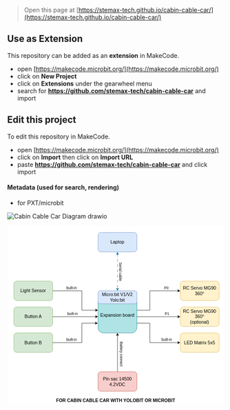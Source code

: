 
> Open this page at [https://stemax-tech.github.io/cabin-cable-car/](https://stemax-tech.github.io/cabin-cable-car/)

## Use as Extension

This repository can be added as an **extension** in MakeCode.

* open [https://makecode.microbit.org/](https://makecode.microbit.org/)
* click on **New Project**
* click on **Extensions** under the gearwheel menu
* search for **https://github.com/stemax-tech/cabin-cable-car** and import

## Edit this project

To edit this repository in MakeCode.

* open [https://makecode.microbit.org/](https://makecode.microbit.org/)
* click on **Import** then click on **Import URL**
* paste **https://github.com/stemax-tech/cabin-cable-car** and click import

#### Metadata (used for search, rendering)

* for PXT/microbit
<script src="https://makecode.com/gh-pages-embed.js"></script><script>makeCodeRender("{{ site.makecode.home_url }}", "{{ site.github.owner_name }}/{{ site.github.repository_name }}");</script>

![Cabin Cable Car Diagram drawio](https://github.com/user-attachments/assets/50e15b56-de27-429f-86a8-4f86546c9279)
<?xml version="1.0" encoding="UTF-8"?>
<!-- Do not edit this file with editors other than draw.io -->
<!DOCTYPE svg PUBLIC "-//W3C//DTD SVG 1.1//EN" "http://www.w3.org/Graphics/SVG/1.1/DTD/svg11.dtd">
<svg xmlns="http://www.w3.org/2000/svg" style="background: #ffffff; background-color: light-dark(#ffffff, var(--ge-dark-color, #121212)); color-scheme: light dark;" xmlns:xlink="http://www.w3.org/1999/xlink" version="1.1" width="670px" height="550px" viewBox="-0.5 -0.5 670 550" content="&lt;mxfile host=&quot;app.diagrams.net&quot; agent=&quot;Mozilla/5.0 (Windows NT 10.0; Win64; x64) AppleWebKit/537.36 (KHTML, like Gecko) Chrome/133.0.0.0 Safari/537.36&quot; version=&quot;26.0.16&quot; scale=&quot;1&quot; border=&quot;0&quot;&gt;&#10;  &lt;diagram name=&quot;Page-1&quot; id=&quot;XOx3oypZdJiBA7QjGs4W&quot;&gt;&#10;    &lt;mxGraphModel dx=&quot;312&quot; dy=&quot;636&quot; grid=&quot;1&quot; gridSize=&quot;10&quot; guides=&quot;1&quot; tooltips=&quot;1&quot; connect=&quot;1&quot; arrows=&quot;1&quot; fold=&quot;1&quot; page=&quot;1&quot; pageScale=&quot;1&quot; pageWidth=&quot;827&quot; pageHeight=&quot;583&quot; math=&quot;0&quot; shadow=&quot;0&quot;&gt;&#10;      &lt;root&gt;&#10;        &lt;mxCell id=&quot;0&quot; /&gt;&#10;        &lt;mxCell id=&quot;1&quot; parent=&quot;0&quot; /&gt;&#10;        &lt;mxCell id=&quot;3b5_JxG8rnpCWeI02kzD-32&quot; style=&quot;edgeStyle=orthogonalEdgeStyle;rounded=0;orthogonalLoop=1;jettySize=auto;html=1;exitX=1;exitY=0.5;exitDx=0;exitDy=0;&quot; parent=&quot;1&quot; source=&quot;3b5_JxG8rnpCWeI02kzD-34&quot; target=&quot;3b5_JxG8rnpCWeI02kzD-39&quot; edge=&quot;1&quot;&gt;&#10;          &lt;mxGeometry relative=&quot;1&quot; as=&quot;geometry&quot;&gt;&#10;            &lt;Array as=&quot;points&quot;&gt;&#10;              &lt;mxPoint x=&quot;1120&quot; y=&quot;210&quot; /&gt;&#10;              &lt;mxPoint x=&quot;1120&quot; y=&quot;270&quot; /&gt;&#10;            &lt;/Array&gt;&#10;          &lt;/mxGeometry&gt;&#10;        &lt;/mxCell&gt;&#10;        &lt;mxCell id=&quot;3b5_JxG8rnpCWeI02kzD-33&quot; value=&quot;built-in&quot; style=&quot;edgeLabel;html=1;align=center;verticalAlign=middle;resizable=0;points=[];&quot; parent=&quot;3b5_JxG8rnpCWeI02kzD-32&quot; connectable=&quot;0&quot; vertex=&quot;1&quot;&gt;&#10;          &lt;mxGeometry x=&quot;-0.555&quot; y=&quot;1&quot; relative=&quot;1&quot; as=&quot;geometry&quot;&gt;&#10;            &lt;mxPoint x=&quot;12&quot; y=&quot;-9&quot; as=&quot;offset&quot; /&gt;&#10;          &lt;/mxGeometry&gt;&#10;        &lt;/mxCell&gt;&#10;        &lt;mxCell id=&quot;3b5_JxG8rnpCWeI02kzD-34&quot; value=&quot;Light Sensor&quot; style=&quot;rounded=1;whiteSpace=wrap;html=1;fillColor=#d5e8d4;strokeColor=#82b366;fontSize=14;&quot; parent=&quot;1&quot; vertex=&quot;1&quot;&gt;&#10;          &lt;mxGeometry x=&quot;910&quot; y=&quot;180&quot; width=&quot;120&quot; height=&quot;60&quot; as=&quot;geometry&quot; /&gt;&#10;        &lt;/mxCell&gt;&#10;        &lt;mxCell id=&quot;3b5_JxG8rnpCWeI02kzD-36&quot; value=&quot;RC Servo MG90 360°&quot; style=&quot;rounded=1;whiteSpace=wrap;html=1;fillColor=#fff2cc;strokeColor=#d6b656;fontSize=14;&quot; parent=&quot;1&quot; vertex=&quot;1&quot;&gt;&#10;          &lt;mxGeometry x=&quot;1424&quot; y=&quot;180&quot; width=&quot;120&quot; height=&quot;60&quot; as=&quot;geometry&quot; /&gt;&#10;        &lt;/mxCell&gt;&#10;        &lt;mxCell id=&quot;3b5_JxG8rnpCWeI02kzD-37&quot; value=&quot;LED Matrix 5x5&quot; style=&quot;rounded=1;whiteSpace=wrap;html=1;fillColor=#fff2cc;strokeColor=#d6b656;fontSize=14;&quot; parent=&quot;1&quot; vertex=&quot;1&quot;&gt;&#10;          &lt;mxGeometry x=&quot;1424&quot; y=&quot;340&quot; width=&quot;120&quot; height=&quot;60&quot; as=&quot;geometry&quot; /&gt;&#10;        &lt;/mxCell&gt;&#10;        &lt;mxCell id=&quot;3b5_JxG8rnpCWeI02kzD-38&quot; value=&quot;&quot; style=&quot;group&quot; parent=&quot;1&quot; connectable=&quot;0&quot; vertex=&quot;1&quot;&gt;&#10;          &lt;mxGeometry x=&quot;1170&quot; y=&quot;240&quot; width=&quot;120&quot; height=&quot;100&quot; as=&quot;geometry&quot; /&gt;&#10;        &lt;/mxCell&gt;&#10;        &lt;mxCell id=&quot;3b5_JxG8rnpCWeI02kzD-39&quot; value=&quot;Expansion board&quot; style=&quot;rounded=1;whiteSpace=wrap;html=1;fillColor=#b0e3e6;strokeColor=#0e8088;fontSize=14;&quot; parent=&quot;3b5_JxG8rnpCWeI02kzD-38&quot; vertex=&quot;1&quot;&gt;&#10;          &lt;mxGeometry y=&quot;-10&quot; width=&quot;120&quot; height=&quot;110&quot; as=&quot;geometry&quot; /&gt;&#10;        &lt;/mxCell&gt;&#10;        &lt;mxCell id=&quot;3b5_JxG8rnpCWeI02kzD-40&quot; style=&quot;edgeStyle=orthogonalEdgeStyle;rounded=0;orthogonalLoop=1;jettySize=auto;html=1;entryX=0.5;entryY=1;entryDx=0;entryDy=0;&quot; parent=&quot;1&quot; source=&quot;3b5_JxG8rnpCWeI02kzD-42&quot; target=&quot;3b5_JxG8rnpCWeI02kzD-39&quot; edge=&quot;1&quot;&gt;&#10;          &lt;mxGeometry relative=&quot;1&quot; as=&quot;geometry&quot; /&gt;&#10;        &lt;/mxCell&gt;&#10;        &lt;mxCell id=&quot;3b5_JxG8rnpCWeI02kzD-41&quot; value=&quot;Battery connect&quot; style=&quot;edgeLabel;html=1;align=center;verticalAlign=middle;resizable=0;points=[];rotation=90;&quot; parent=&quot;3b5_JxG8rnpCWeI02kzD-40&quot; connectable=&quot;0&quot; vertex=&quot;1&quot;&gt;&#10;          &lt;mxGeometry x=&quot;0.095&quot; y=&quot;-1&quot; relative=&quot;1&quot; as=&quot;geometry&quot;&gt;&#10;            &lt;mxPoint x=&quot;12&quot; y=&quot;11&quot; as=&quot;offset&quot; /&gt;&#10;          &lt;/mxGeometry&gt;&#10;        &lt;/mxCell&gt;&#10;        &lt;mxCell id=&quot;3b5_JxG8rnpCWeI02kzD-42&quot; value=&quot;Pin sạc 14500 4.2VDC&quot; style=&quot;rounded=1;whiteSpace=wrap;html=1;fillColor=#f8cecc;strokeColor=#b85450;fontSize=14;&quot; parent=&quot;1&quot; vertex=&quot;1&quot;&gt;&#10;          &lt;mxGeometry x=&quot;1170&quot; y=&quot;460&quot; width=&quot;120&quot; height=&quot;60&quot; as=&quot;geometry&quot; /&gt;&#10;        &lt;/mxCell&gt;&#10;        &lt;mxCell id=&quot;3b5_JxG8rnpCWeI02kzD-43&quot; style=&quot;edgeStyle=orthogonalEdgeStyle;rounded=0;orthogonalLoop=1;jettySize=auto;html=1;entryX=0.5;entryY=0;entryDx=0;entryDy=0;startArrow=classic;startFill=1;dashed=1;dashPattern=8 8;fillColor=#1ba1e2;strokeColor=#006EAF;&quot; parent=&quot;1&quot; source=&quot;3b5_JxG8rnpCWeI02kzD-45&quot; target=&quot;3b5_JxG8rnpCWeI02kzD-58&quot; edge=&quot;1&quot;&gt;&#10;          &lt;mxGeometry relative=&quot;1&quot; as=&quot;geometry&quot; /&gt;&#10;        &lt;/mxCell&gt;&#10;        &lt;mxCell id=&quot;3b5_JxG8rnpCWeI02kzD-44&quot; value=&quot;Serial cable&quot; style=&quot;edgeLabel;html=1;align=center;verticalAlign=middle;resizable=0;points=[];rotation=90;&quot; parent=&quot;3b5_JxG8rnpCWeI02kzD-43&quot; connectable=&quot;0&quot; vertex=&quot;1&quot;&gt;&#10;          &lt;mxGeometry x=&quot;-0.1845&quot; y=&quot;1&quot; relative=&quot;1&quot; as=&quot;geometry&quot;&gt;&#10;            &lt;mxPoint x=&quot;9&quot; y=&quot;12&quot; as=&quot;offset&quot; /&gt;&#10;          &lt;/mxGeometry&gt;&#10;        &lt;/mxCell&gt;&#10;        &lt;mxCell id=&quot;3b5_JxG8rnpCWeI02kzD-45&quot; value=&quot;Laptop&quot; style=&quot;rounded=1;whiteSpace=wrap;html=1;fillColor=#dae8fc;strokeColor=#6c8ebf;fontSize=14;&quot; parent=&quot;1&quot; vertex=&quot;1&quot;&gt;&#10;          &lt;mxGeometry x=&quot;1170&quot; y=&quot;30&quot; width=&quot;120&quot; height=&quot;60&quot; as=&quot;geometry&quot; /&gt;&#10;        &lt;/mxCell&gt;&#10;        &lt;mxCell id=&quot;3b5_JxG8rnpCWeI02kzD-46&quot; style=&quot;edgeStyle=orthogonalEdgeStyle;rounded=0;orthogonalLoop=1;jettySize=auto;html=1;&quot; parent=&quot;1&quot; source=&quot;3b5_JxG8rnpCWeI02kzD-39&quot; target=&quot;3b5_JxG8rnpCWeI02kzD-36&quot; edge=&quot;1&quot;&gt;&#10;          &lt;mxGeometry relative=&quot;1&quot; as=&quot;geometry&quot;&gt;&#10;            &lt;Array as=&quot;points&quot;&gt;&#10;              &lt;mxPoint x=&quot;1330&quot; y=&quot;270&quot; /&gt;&#10;              &lt;mxPoint x=&quot;1330&quot; y=&quot;210&quot; /&gt;&#10;            &lt;/Array&gt;&#10;          &lt;/mxGeometry&gt;&#10;        &lt;/mxCell&gt;&#10;        &lt;mxCell id=&quot;3b5_JxG8rnpCWeI02kzD-47&quot; value=&quot;P0&quot; style=&quot;edgeLabel;html=1;align=center;verticalAlign=middle;resizable=0;points=[];&quot; parent=&quot;3b5_JxG8rnpCWeI02kzD-46&quot; connectable=&quot;0&quot; vertex=&quot;1&quot;&gt;&#10;          &lt;mxGeometry x=&quot;0.3359&quot; relative=&quot;1&quot; as=&quot;geometry&quot;&gt;&#10;            &lt;mxPoint x=&quot;20&quot; y=&quot;-10&quot; as=&quot;offset&quot; /&gt;&#10;          &lt;/mxGeometry&gt;&#10;        &lt;/mxCell&gt;&#10;        &lt;mxCell id=&quot;3b5_JxG8rnpCWeI02kzD-48&quot; style=&quot;edgeStyle=orthogonalEdgeStyle;rounded=0;orthogonalLoop=1;jettySize=auto;html=1;&quot; parent=&quot;1&quot; source=&quot;3b5_JxG8rnpCWeI02kzD-39&quot; target=&quot;3b5_JxG8rnpCWeI02kzD-37&quot; edge=&quot;1&quot;&gt;&#10;          &lt;mxGeometry relative=&quot;1&quot; as=&quot;geometry&quot;&gt;&#10;            &lt;Array as=&quot;points&quot;&gt;&#10;              &lt;mxPoint x=&quot;1330&quot; y=&quot;310&quot; /&gt;&#10;              &lt;mxPoint x=&quot;1330&quot; y=&quot;370&quot; /&gt;&#10;            &lt;/Array&gt;&#10;          &lt;/mxGeometry&gt;&#10;        &lt;/mxCell&gt;&#10;        &lt;mxCell id=&quot;3b5_JxG8rnpCWeI02kzD-49&quot; value=&quot;built-in&quot; style=&quot;edgeLabel;html=1;align=center;verticalAlign=middle;resizable=0;points=[];&quot; parent=&quot;3b5_JxG8rnpCWeI02kzD-48&quot; connectable=&quot;0&quot; vertex=&quot;1&quot;&gt;&#10;          &lt;mxGeometry x=&quot;0.3856&quot; y=&quot;1&quot; relative=&quot;1&quot; as=&quot;geometry&quot;&gt;&#10;            &lt;mxPoint x=&quot;16&quot; y=&quot;-9&quot; as=&quot;offset&quot; /&gt;&#10;          &lt;/mxGeometry&gt;&#10;        &lt;/mxCell&gt;&#10;        &lt;mxCell id=&quot;3b5_JxG8rnpCWeI02kzD-58&quot; value=&quot;Micro:bit V1/V2&amp;lt;div&amp;gt;Yolo:bit&amp;lt;/div&amp;gt;&quot; style=&quot;rounded=1;whiteSpace=wrap;html=1;fillColor=#dae8fc;strokeColor=#6c8ebf;fontSize=14;&quot; parent=&quot;1&quot; vertex=&quot;1&quot;&gt;&#10;          &lt;mxGeometry x=&quot;1170&quot; y=&quot;210&quot; width=&quot;120&quot; height=&quot;40&quot; as=&quot;geometry&quot; /&gt;&#10;        &lt;/mxCell&gt;&#10;        &lt;mxCell id=&quot;4Uxz0mt0CECazvtaJLvP-1&quot; value=&quot;RC Servo MG90 360°&amp;lt;div&amp;gt;(optional)&amp;lt;/div&amp;gt;&quot; style=&quot;rounded=1;whiteSpace=wrap;html=1;fillColor=#fff2cc;strokeColor=#d6b656;fontSize=14;&quot; vertex=&quot;1&quot; parent=&quot;1&quot;&gt;&#10;          &lt;mxGeometry x=&quot;1424&quot; y=&quot;260&quot; width=&quot;120&quot; height=&quot;60&quot; as=&quot;geometry&quot; /&gt;&#10;        &lt;/mxCell&gt;&#10;        &lt;mxCell id=&quot;4Uxz0mt0CECazvtaJLvP-2&quot; style=&quot;edgeStyle=orthogonalEdgeStyle;rounded=0;orthogonalLoop=1;jettySize=auto;html=1;entryX=0;entryY=0.5;entryDx=0;entryDy=0;&quot; edge=&quot;1&quot; parent=&quot;1&quot; target=&quot;4Uxz0mt0CECazvtaJLvP-1&quot;&gt;&#10;          &lt;mxGeometry relative=&quot;1&quot; as=&quot;geometry&quot;&gt;&#10;            &lt;Array as=&quot;points&quot;&gt;&#10;              &lt;mxPoint x=&quot;1290&quot; y=&quot;290&quot; /&gt;&#10;              &lt;mxPoint x=&quot;1424&quot; y=&quot;290&quot; /&gt;&#10;            &lt;/Array&gt;&#10;            &lt;mxPoint x=&quot;1290&quot; y=&quot;290&quot; as=&quot;sourcePoint&quot; /&gt;&#10;            &lt;mxPoint x=&quot;1434&quot; y=&quot;222&quot; as=&quot;targetPoint&quot; /&gt;&#10;          &lt;/mxGeometry&gt;&#10;        &lt;/mxCell&gt;&#10;        &lt;mxCell id=&quot;4Uxz0mt0CECazvtaJLvP-3&quot; value=&quot;P1&quot; style=&quot;edgeLabel;html=1;align=center;verticalAlign=middle;resizable=0;points=[];&quot; connectable=&quot;0&quot; vertex=&quot;1&quot; parent=&quot;4Uxz0mt0CECazvtaJLvP-2&quot;&gt;&#10;          &lt;mxGeometry x=&quot;0.3359&quot; relative=&quot;1&quot; as=&quot;geometry&quot;&gt;&#10;            &lt;mxPoint x=&quot;2&quot; y=&quot;-10&quot; as=&quot;offset&quot; /&gt;&#10;          &lt;/mxGeometry&gt;&#10;        &lt;/mxCell&gt;&#10;        &lt;mxCell id=&quot;4Uxz0mt0CECazvtaJLvP-4&quot; value=&quot;Button A&quot; style=&quot;rounded=1;whiteSpace=wrap;html=1;fillColor=#d5e8d4;strokeColor=#82b366;fontSize=14;&quot; vertex=&quot;1&quot; parent=&quot;1&quot;&gt;&#10;          &lt;mxGeometry x=&quot;910&quot; y=&quot;260&quot; width=&quot;120&quot; height=&quot;60&quot; as=&quot;geometry&quot; /&gt;&#10;        &lt;/mxCell&gt;&#10;        &lt;mxCell id=&quot;4Uxz0mt0CECazvtaJLvP-5&quot; style=&quot;edgeStyle=orthogonalEdgeStyle;rounded=0;orthogonalLoop=1;jettySize=auto;html=1;exitX=1;exitY=0.5;exitDx=0;exitDy=0;entryX=0;entryY=0.545;entryDx=0;entryDy=0;entryPerimeter=0;&quot; edge=&quot;1&quot; parent=&quot;1&quot; source=&quot;4Uxz0mt0CECazvtaJLvP-4&quot; target=&quot;3b5_JxG8rnpCWeI02kzD-39&quot;&gt;&#10;          &lt;mxGeometry relative=&quot;1&quot; as=&quot;geometry&quot;&gt;&#10;            &lt;Array as=&quot;points&quot; /&gt;&#10;            &lt;mxPoint x=&quot;1040&quot; y=&quot;309.97&quot; as=&quot;sourcePoint&quot; /&gt;&#10;            &lt;mxPoint x=&quot;1160&quot; y=&quot;290&quot; as=&quot;targetPoint&quot; /&gt;&#10;          &lt;/mxGeometry&gt;&#10;        &lt;/mxCell&gt;&#10;        &lt;mxCell id=&quot;4Uxz0mt0CECazvtaJLvP-6&quot; value=&quot;built-in&quot; style=&quot;edgeLabel;html=1;align=center;verticalAlign=middle;resizable=0;points=[];&quot; connectable=&quot;0&quot; vertex=&quot;1&quot; parent=&quot;4Uxz0mt0CECazvtaJLvP-5&quot;&gt;&#10;          &lt;mxGeometry x=&quot;-0.555&quot; y=&quot;1&quot; relative=&quot;1&quot; as=&quot;geometry&quot;&gt;&#10;            &lt;mxPoint x=&quot;29&quot; y=&quot;-9&quot; as=&quot;offset&quot; /&gt;&#10;          &lt;/mxGeometry&gt;&#10;        &lt;/mxCell&gt;&#10;        &lt;mxCell id=&quot;4Uxz0mt0CECazvtaJLvP-7&quot; value=&quot;Button B&quot; style=&quot;rounded=1;whiteSpace=wrap;html=1;fillColor=#d5e8d4;strokeColor=#82b366;fontSize=14;&quot; vertex=&quot;1&quot; parent=&quot;1&quot;&gt;&#10;          &lt;mxGeometry x=&quot;910&quot; y=&quot;340&quot; width=&quot;120&quot; height=&quot;60&quot; as=&quot;geometry&quot; /&gt;&#10;        &lt;/mxCell&gt;&#10;        &lt;mxCell id=&quot;4Uxz0mt0CECazvtaJLvP-8&quot; style=&quot;edgeStyle=orthogonalEdgeStyle;rounded=0;orthogonalLoop=1;jettySize=auto;html=1;exitX=1;exitY=0.5;exitDx=0;exitDy=0;entryX=-0.007;entryY=0.73;entryDx=0;entryDy=0;entryPerimeter=0;&quot; edge=&quot;1&quot; parent=&quot;1&quot; source=&quot;4Uxz0mt0CECazvtaJLvP-7&quot; target=&quot;3b5_JxG8rnpCWeI02kzD-39&quot;&gt;&#10;          &lt;mxGeometry relative=&quot;1&quot; as=&quot;geometry&quot;&gt;&#10;            &lt;Array as=&quot;points&quot;&gt;&#10;              &lt;mxPoint x=&quot;1120&quot; y=&quot;370&quot; /&gt;&#10;              &lt;mxPoint x=&quot;1120&quot; y=&quot;310&quot; /&gt;&#10;              &lt;mxPoint x=&quot;1169&quot; y=&quot;310&quot; /&gt;&#10;            &lt;/Array&gt;&#10;            &lt;mxPoint x=&quot;1040&quot; y=&quot;370&quot; as=&quot;sourcePoint&quot; /&gt;&#10;            &lt;mxPoint x=&quot;1160&quot; y=&quot;300&quot; as=&quot;targetPoint&quot; /&gt;&#10;          &lt;/mxGeometry&gt;&#10;        &lt;/mxCell&gt;&#10;        &lt;mxCell id=&quot;4Uxz0mt0CECazvtaJLvP-9&quot; value=&quot;built-in&quot; style=&quot;edgeLabel;html=1;align=center;verticalAlign=middle;resizable=0;points=[];&quot; connectable=&quot;0&quot; vertex=&quot;1&quot; parent=&quot;4Uxz0mt0CECazvtaJLvP-8&quot;&gt;&#10;          &lt;mxGeometry x=&quot;-0.555&quot; y=&quot;1&quot; relative=&quot;1&quot; as=&quot;geometry&quot;&gt;&#10;            &lt;mxPoint x=&quot;12&quot; y=&quot;-9&quot; as=&quot;offset&quot; /&gt;&#10;          &lt;/mxGeometry&gt;&#10;        &lt;/mxCell&gt;&#10;        &lt;mxCell id=&quot;4Uxz0mt0CECazvtaJLvP-11&quot; value=&quot;FOR CABIN CABLE CAR WITH YOLOBIT OR MICROBIT&quot; style=&quot;rounded=0;whiteSpace=wrap;html=1;fontStyle=1;fillColor=none;strokeColor=none;fontSize=14;verticalAlign=bottom;&quot; vertex=&quot;1&quot; parent=&quot;1&quot;&gt;&#10;          &lt;mxGeometry x=&quot;890&quot; y=&quot;10&quot; width=&quot;670&quot; height=&quot;550&quot; as=&quot;geometry&quot; /&gt;&#10;        &lt;/mxCell&gt;&#10;      &lt;/root&gt;&#10;    &lt;/mxGraphModel&gt;&#10;  &lt;/diagram&gt;&#10;&lt;/mxfile&gt;&#10;"><defs/><rect fill="#ffffff" width="100%" height="100%" x="0" y="0" style="fill: light-dark(#ffffff, var(--ge-dark-color, #121212));"/><g><g data-cell-id="0"><g data-cell-id="1"><g data-cell-id="3b5_JxG8rnpCWeI02kzD-32"><g><path d="M 140 200 L 230 200 L 230 260 L 273.63 260" fill="none" stroke="#000000" stroke-miterlimit="10" pointer-events="stroke" style="stroke: light-dark(rgb(0, 0, 0), rgb(255, 255, 255));"/><path d="M 278.88 260 L 271.88 263.5 L 273.63 260 L 271.88 256.5 Z" fill="#000000" stroke="#000000" stroke-miterlimit="10" pointer-events="all" style="fill: light-dark(rgb(0, 0, 0), rgb(255, 255, 255)); stroke: light-dark(rgb(0, 0, 0), rgb(255, 255, 255));"/></g><g data-cell-id="3b5_JxG8rnpCWeI02kzD-33"><g><g transform="translate(-0.5 -0.5)"><switch><foreignObject style="overflow: visible; text-align: left;" pointer-events="none" width="100%" height="100%" requiredFeatures="http://www.w3.org/TR/SVG11/feature#Extensibility"><div xmlns="http://www.w3.org/1999/xhtml" style="display: flex; align-items: unsafe center; justify-content: unsafe center; width: 1px; height: 1px; padding-top: 191px; margin-left: 198px;"><div style="box-sizing: border-box; font-size: 0; text-align: center; color: #000000; background-color: #ffffff; "><div style="display: inline-block; font-size: 11px; font-family: &quot;Helvetica&quot;; color: light-dark(#000000, #ffffff); line-height: 1.2; pointer-events: all; background-color: light-dark(#ffffff, var(--ge-dark-color, #121212)); white-space: nowrap; ">built-in</div></div></div></foreignObject><text x="198" y="194" fill="light-dark(#000000, #ffffff)" font-family="&quot;Helvetica&quot;" font-size="11px" text-anchor="middle">built-in</text></switch></g></g></g></g><g data-cell-id="3b5_JxG8rnpCWeI02kzD-34"><g><rect x="20" y="170" width="120" height="60" rx="9" ry="9" fill="#d5e8d4" stroke="#82b366" pointer-events="all" style="fill: light-dark(rgb(213, 232, 212), rgb(31, 47, 30)); stroke: light-dark(rgb(130, 179, 102), rgb(68, 110, 44));"/></g><g><g transform="translate(-0.5 -0.5)"><switch><foreignObject style="overflow: visible; text-align: left;" pointer-events="none" width="100%" height="100%" requiredFeatures="http://www.w3.org/TR/SVG11/feature#Extensibility"><div xmlns="http://www.w3.org/1999/xhtml" style="display: flex; align-items: unsafe center; justify-content: unsafe center; width: 118px; height: 1px; padding-top: 200px; margin-left: 21px;"><div style="box-sizing: border-box; font-size: 0; text-align: center; color: #000000; "><div style="display: inline-block; font-size: 14px; font-family: &quot;Helvetica&quot;; color: light-dark(#000000, #ffffff); line-height: 1.2; pointer-events: all; white-space: normal; word-wrap: normal; ">Light Sensor</div></div></div></foreignObject><text x="80" y="204" fill="light-dark(#000000, #ffffff)" font-family="&quot;Helvetica&quot;" font-size="14px" text-anchor="middle">Light Sensor</text></switch></g></g></g><g data-cell-id="3b5_JxG8rnpCWeI02kzD-36"><g><rect x="534" y="170" width="120" height="60" rx="9" ry="9" fill="#fff2cc" stroke="#d6b656" pointer-events="all" style="fill: light-dark(rgb(255, 242, 204), rgb(40, 29, 0)); stroke: light-dark(rgb(214, 182, 86), rgb(109, 81, 0));"/></g><g><g transform="translate(-0.5 -0.5)"><switch><foreignObject style="overflow: visible; text-align: left;" pointer-events="none" width="100%" height="100%" requiredFeatures="http://www.w3.org/TR/SVG11/feature#Extensibility"><div xmlns="http://www.w3.org/1999/xhtml" style="display: flex; align-items: unsafe center; justify-content: unsafe center; width: 118px; height: 1px; padding-top: 200px; margin-left: 535px;"><div style="box-sizing: border-box; font-size: 0; text-align: center; color: #000000; "><div style="display: inline-block; font-size: 14px; font-family: &quot;Helvetica&quot;; color: light-dark(#000000, #ffffff); line-height: 1.2; pointer-events: all; white-space: normal; word-wrap: normal; ">RC Servo MG90 360°</div></div></div></foreignObject><text x="594" y="204" fill="light-dark(#000000, #ffffff)" font-family="&quot;Helvetica&quot;" font-size="14px" text-anchor="middle">RC Servo MG90 360°</text></switch></g></g></g><g data-cell-id="3b5_JxG8rnpCWeI02kzD-37"><g><rect x="534" y="330" width="120" height="60" rx="9" ry="9" fill="#fff2cc" stroke="#d6b656" pointer-events="all" style="fill: light-dark(rgb(255, 242, 204), rgb(40, 29, 0)); stroke: light-dark(rgb(214, 182, 86), rgb(109, 81, 0));"/></g><g><g transform="translate(-0.5 -0.5)"><switch><foreignObject style="overflow: visible; text-align: left;" pointer-events="none" width="100%" height="100%" requiredFeatures="http://www.w3.org/TR/SVG11/feature#Extensibility"><div xmlns="http://www.w3.org/1999/xhtml" style="display: flex; align-items: unsafe center; justify-content: unsafe center; width: 118px; height: 1px; padding-top: 360px; margin-left: 535px;"><div style="box-sizing: border-box; font-size: 0; text-align: center; color: #000000; "><div style="display: inline-block; font-size: 14px; font-family: &quot;Helvetica&quot;; color: light-dark(#000000, #ffffff); line-height: 1.2; pointer-events: all; white-space: normal; word-wrap: normal; ">LED Matrix 5x5</div></div></div></foreignObject><text x="594" y="364" fill="light-dark(#000000, #ffffff)" font-family="&quot;Helvetica&quot;" font-size="14px" text-anchor="middle">LED Matrix 5x5</text></switch></g></g></g><g data-cell-id="3b5_JxG8rnpCWeI02kzD-38"><g/><g data-cell-id="3b5_JxG8rnpCWeI02kzD-39"><g><rect x="280" y="220" width="120" height="110" rx="16.5" ry="16.5" fill="#b0e3e6" stroke="#0e8088" pointer-events="all" style="fill: light-dark(rgb(176, 227, 230), rgb(16, 60, 63)); stroke: light-dark(rgb(14, 128, 136), rgb(70, 168, 175));"/></g><g><g transform="translate(-0.5 -0.5)"><switch><foreignObject style="overflow: visible; text-align: left;" pointer-events="none" width="100%" height="100%" requiredFeatures="http://www.w3.org/TR/SVG11/feature#Extensibility"><div xmlns="http://www.w3.org/1999/xhtml" style="display: flex; align-items: unsafe center; justify-content: unsafe center; width: 118px; height: 1px; padding-top: 275px; margin-left: 281px;"><div style="box-sizing: border-box; font-size: 0; text-align: center; color: #000000; "><div style="display: inline-block; font-size: 14px; font-family: &quot;Helvetica&quot;; color: light-dark(#000000, #ffffff); line-height: 1.2; pointer-events: all; white-space: normal; word-wrap: normal; ">Expansion board</div></div></div></foreignObject><text x="340" y="279" fill="light-dark(#000000, #ffffff)" font-family="&quot;Helvetica&quot;" font-size="14px" text-anchor="middle">Expansion board</text></switch></g></g></g></g><g data-cell-id="3b5_JxG8rnpCWeI02kzD-40"><g><path d="M 340 450 L 340 336.37" fill="none" stroke="#000000" stroke-miterlimit="10" pointer-events="stroke" style="stroke: light-dark(rgb(0, 0, 0), rgb(255, 255, 255));"/><path d="M 340 331.12 L 343.5 338.12 L 340 336.37 L 336.5 338.12 Z" fill="#000000" stroke="#000000" stroke-miterlimit="10" pointer-events="all" style="fill: light-dark(rgb(0, 0, 0), rgb(255, 255, 255)); stroke: light-dark(rgb(0, 0, 0), rgb(255, 255, 255));"/></g><g data-cell-id="3b5_JxG8rnpCWeI02kzD-41"><g><g transform="translate(-0.5 -0.5)rotate(90 352.3750000000002 395.375)"><switch><foreignObject style="overflow: visible; text-align: left;" pointer-events="none" width="100%" height="100%" requiredFeatures="http://www.w3.org/TR/SVG11/feature#Extensibility"><div xmlns="http://www.w3.org/1999/xhtml" style="display: flex; align-items: unsafe center; justify-content: unsafe center; width: 1px; height: 1px; padding-top: 395px; margin-left: 352px;"><div style="box-sizing: border-box; font-size: 0; text-align: center; color: #000000; background-color: #ffffff; "><div style="display: inline-block; font-size: 11px; font-family: &quot;Helvetica&quot;; color: light-dark(#000000, #ffffff); line-height: 1.2; pointer-events: all; background-color: light-dark(#ffffff, var(--ge-dark-color, #121212)); white-space: nowrap; ">Battery connect</div></div></div></foreignObject><text x="352" y="399" fill="light-dark(#000000, #ffffff)" font-family="&quot;Helvetica&quot;" font-size="11px" text-anchor="middle">Battery connect</text></switch></g></g></g></g><g data-cell-id="3b5_JxG8rnpCWeI02kzD-42"><g><rect x="280" y="450" width="120" height="60" rx="9" ry="9" fill="#f8cecc" stroke="#b85450" pointer-events="all" style="fill: light-dark(rgb(248, 206, 204), rgb(81, 45, 43)); stroke: light-dark(rgb(184, 84, 80), rgb(215, 129, 126));"/></g><g><g transform="translate(-0.5 -0.5)"><switch><foreignObject style="overflow: visible; text-align: left;" pointer-events="none" width="100%" height="100%" requiredFeatures="http://www.w3.org/TR/SVG11/feature#Extensibility"><div xmlns="http://www.w3.org/1999/xhtml" style="display: flex; align-items: unsafe center; justify-content: unsafe center; width: 118px; height: 1px; padding-top: 480px; margin-left: 281px;"><div style="box-sizing: border-box; font-size: 0; text-align: center; color: #000000; "><div style="display: inline-block; font-size: 14px; font-family: &quot;Helvetica&quot;; color: light-dark(#000000, #ffffff); line-height: 1.2; pointer-events: all; white-space: normal; word-wrap: normal; ">Pin sạc 14500 4.2VDC</div></div></div></foreignObject><text x="340" y="484" fill="light-dark(#000000, #ffffff)" font-family="&quot;Helvetica&quot;" font-size="14px" text-anchor="middle">Pin sạc 14500 4.2V...</text></switch></g></g></g><g data-cell-id="3b5_JxG8rnpCWeI02kzD-43"><g><path d="M 340 86.37 L 340 193.63" fill="none" stroke="#006eaf" stroke-miterlimit="10" stroke-dasharray="8 8" pointer-events="stroke" style="stroke: light-dark(rgb(0, 110, 175), rgb(81, 175, 231));"/><path d="M 340 81.12 L 343.5 88.12 L 340 86.37 L 336.5 88.12 Z" fill="#006eaf" stroke="#006eaf" stroke-miterlimit="10" pointer-events="all" style="fill: light-dark(rgb(0, 110, 175), rgb(81, 175, 231)); stroke: light-dark(rgb(0, 110, 175), rgb(81, 175, 231));"/><path d="M 340 198.88 L 336.5 191.88 L 340 193.63 L 343.5 191.88 Z" fill="#006eaf" stroke="#006eaf" stroke-miterlimit="10" pointer-events="all" style="fill: light-dark(rgb(0, 110, 175), rgb(81, 175, 231)); stroke: light-dark(rgb(0, 110, 175), rgb(81, 175, 231));"/></g><g data-cell-id="3b5_JxG8rnpCWeI02kzD-44"><g><g transform="translate(-0.5 -0.5)rotate(90 349.375 141.3750000000001)"><switch><foreignObject style="overflow: visible; text-align: left;" pointer-events="none" width="100%" height="100%" requiredFeatures="http://www.w3.org/TR/SVG11/feature#Extensibility"><div xmlns="http://www.w3.org/1999/xhtml" style="display: flex; align-items: unsafe center; justify-content: unsafe center; width: 1px; height: 1px; padding-top: 141px; margin-left: 349px;"><div style="box-sizing: border-box; font-size: 0; text-align: center; color: #000000; background-color: #ffffff; "><div style="display: inline-block; font-size: 11px; font-family: &quot;Helvetica&quot;; color: light-dark(#000000, #ffffff); line-height: 1.2; pointer-events: all; background-color: light-dark(#ffffff, var(--ge-dark-color, #121212)); white-space: nowrap; ">Serial cable</div></div></div></foreignObject><text x="349" y="145" fill="light-dark(#000000, #ffffff)" font-family="&quot;Helvetica&quot;" font-size="11px" text-anchor="middle">Serial cable</text></switch></g></g></g></g><g data-cell-id="3b5_JxG8rnpCWeI02kzD-45"><g><rect x="280" y="20" width="120" height="60" rx="9" ry="9" fill="#dae8fc" stroke="#6c8ebf" pointer-events="all" style="fill: light-dark(rgb(218, 232, 252), rgb(29, 41, 59)); stroke: light-dark(rgb(108, 142, 191), rgb(92, 121, 163));"/></g><g><g transform="translate(-0.5 -0.5)"><switch><foreignObject style="overflow: visible; text-align: left;" pointer-events="none" width="100%" height="100%" requiredFeatures="http://www.w3.org/TR/SVG11/feature#Extensibility"><div xmlns="http://www.w3.org/1999/xhtml" style="display: flex; align-items: unsafe center; justify-content: unsafe center; width: 118px; height: 1px; padding-top: 50px; margin-left: 281px;"><div style="box-sizing: border-box; font-size: 0; text-align: center; color: #000000; "><div style="display: inline-block; font-size: 14px; font-family: &quot;Helvetica&quot;; color: light-dark(#000000, #ffffff); line-height: 1.2; pointer-events: all; white-space: normal; word-wrap: normal; ">Laptop</div></div></div></foreignObject><text x="340" y="54" fill="light-dark(#000000, #ffffff)" font-family="&quot;Helvetica&quot;" font-size="14px" text-anchor="middle">Laptop</text></switch></g></g></g><g data-cell-id="3b5_JxG8rnpCWeI02kzD-46"><g><path d="M 400 260 L 440 260 L 440 200 L 527.63 200" fill="none" stroke="#000000" stroke-miterlimit="10" pointer-events="stroke" style="stroke: light-dark(rgb(0, 0, 0), rgb(255, 255, 255));"/><path d="M 532.88 200 L 525.88 203.5 L 527.63 200 L 525.88 196.5 Z" fill="#000000" stroke="#000000" stroke-miterlimit="10" pointer-events="all" style="fill: light-dark(rgb(0, 0, 0), rgb(255, 255, 255)); stroke: light-dark(rgb(0, 0, 0), rgb(255, 255, 255));"/></g><g data-cell-id="3b5_JxG8rnpCWeI02kzD-47"><g><g transform="translate(-0.5 -0.5)"><switch><foreignObject style="overflow: visible; text-align: left;" pointer-events="none" width="100%" height="100%" requiredFeatures="http://www.w3.org/TR/SVG11/feature#Extensibility"><div xmlns="http://www.w3.org/1999/xhtml" style="display: flex; align-items: unsafe center; justify-content: unsafe center; width: 1px; height: 1px; padding-top: 191px; margin-left: 491px;"><div style="box-sizing: border-box; font-size: 0; text-align: center; color: #000000; background-color: #ffffff; "><div style="display: inline-block; font-size: 11px; font-family: &quot;Helvetica&quot;; color: light-dark(#000000, #ffffff); line-height: 1.2; pointer-events: all; background-color: light-dark(#ffffff, var(--ge-dark-color, #121212)); white-space: nowrap; ">P0</div></div></div></foreignObject><text x="491" y="194" fill="light-dark(#000000, #ffffff)" font-family="&quot;Helvetica&quot;" font-size="11px" text-anchor="middle">P0</text></switch></g></g></g></g><g data-cell-id="3b5_JxG8rnpCWeI02kzD-48"><g><path d="M 400 300 L 440 300 L 440 360 L 527.63 360" fill="none" stroke="#000000" stroke-miterlimit="10" pointer-events="stroke" style="stroke: light-dark(rgb(0, 0, 0), rgb(255, 255, 255));"/><path d="M 532.88 360 L 525.88 363.5 L 527.63 360 L 525.88 356.5 Z" fill="#000000" stroke="#000000" stroke-miterlimit="10" pointer-events="all" style="fill: light-dark(rgb(0, 0, 0), rgb(255, 255, 255)); stroke: light-dark(rgb(0, 0, 0), rgb(255, 255, 255));"/></g><g data-cell-id="3b5_JxG8rnpCWeI02kzD-49"><g><g transform="translate(-0.5 -0.5)"><switch><foreignObject style="overflow: visible; text-align: left;" pointer-events="none" width="100%" height="100%" requiredFeatures="http://www.w3.org/TR/SVG11/feature#Extensibility"><div xmlns="http://www.w3.org/1999/xhtml" style="display: flex; align-items: unsafe center; justify-content: unsafe center; width: 1px; height: 1px; padding-top: 351px; margin-left: 492px;"><div style="box-sizing: border-box; font-size: 0; text-align: center; color: #000000; background-color: #ffffff; "><div style="display: inline-block; font-size: 11px; font-family: &quot;Helvetica&quot;; color: light-dark(#000000, #ffffff); line-height: 1.2; pointer-events: all; background-color: light-dark(#ffffff, var(--ge-dark-color, #121212)); white-space: nowrap; ">built-in</div></div></div></foreignObject><text x="492" y="354" fill="light-dark(#000000, #ffffff)" font-family="&quot;Helvetica&quot;" font-size="11px" text-anchor="middle">built-in</text></switch></g></g></g></g><g data-cell-id="3b5_JxG8rnpCWeI02kzD-58"><g><rect x="280" y="200" width="120" height="40" rx="6" ry="6" fill="#dae8fc" stroke="#6c8ebf" pointer-events="all" style="fill: light-dark(rgb(218, 232, 252), rgb(29, 41, 59)); stroke: light-dark(rgb(108, 142, 191), rgb(92, 121, 163));"/></g><g><g transform="translate(-0.5 -0.5)"><switch><foreignObject style="overflow: visible; text-align: left;" pointer-events="none" width="100%" height="100%" requiredFeatures="http://www.w3.org/TR/SVG11/feature#Extensibility"><div xmlns="http://www.w3.org/1999/xhtml" style="display: flex; align-items: unsafe center; justify-content: unsafe center; width: 118px; height: 1px; padding-top: 220px; margin-left: 281px;"><div style="box-sizing: border-box; font-size: 0; text-align: center; color: #000000; "><div style="display: inline-block; font-size: 14px; font-family: &quot;Helvetica&quot;; color: light-dark(#000000, #ffffff); line-height: 1.2; pointer-events: all; white-space: normal; word-wrap: normal; ">Micro:bit V1/V2<div>Yolo:bit</div></div></div></div></foreignObject><text x="340" y="224" fill="light-dark(#000000, #ffffff)" font-family="&quot;Helvetica&quot;" font-size="14px" text-anchor="middle">Micro:bit V1/V2...</text></switch></g></g></g><g data-cell-id="4Uxz0mt0CECazvtaJLvP-1"><g><rect x="534" y="250" width="120" height="60" rx="9" ry="9" fill="#fff2cc" stroke="#d6b656" pointer-events="all" style="fill: light-dark(rgb(255, 242, 204), rgb(40, 29, 0)); stroke: light-dark(rgb(214, 182, 86), rgb(109, 81, 0));"/></g><g><g transform="translate(-0.5 -0.5)"><switch><foreignObject style="overflow: visible; text-align: left;" pointer-events="none" width="100%" height="100%" requiredFeatures="http://www.w3.org/TR/SVG11/feature#Extensibility"><div xmlns="http://www.w3.org/1999/xhtml" style="display: flex; align-items: unsafe center; justify-content: unsafe center; width: 118px; height: 1px; padding-top: 280px; margin-left: 535px;"><div style="box-sizing: border-box; font-size: 0; text-align: center; color: #000000; "><div style="display: inline-block; font-size: 14px; font-family: &quot;Helvetica&quot;; color: light-dark(#000000, #ffffff); line-height: 1.2; pointer-events: all; white-space: normal; word-wrap: normal; ">RC Servo MG90 360°<div>(optional)</div></div></div></div></foreignObject><text x="594" y="284" fill="light-dark(#000000, #ffffff)" font-family="&quot;Helvetica&quot;" font-size="14px" text-anchor="middle">RC Servo MG90 360...</text></switch></g></g></g><g data-cell-id="4Uxz0mt0CECazvtaJLvP-2"><g><path d="M 400 280 L 527.63 280" fill="none" stroke="#000000" stroke-miterlimit="10" pointer-events="stroke" style="stroke: light-dark(rgb(0, 0, 0), rgb(255, 255, 255));"/><path d="M 532.88 280 L 525.88 283.5 L 527.63 280 L 525.88 276.5 Z" fill="#000000" stroke="#000000" stroke-miterlimit="10" pointer-events="all" style="fill: light-dark(rgb(0, 0, 0), rgb(255, 255, 255)); stroke: light-dark(rgb(0, 0, 0), rgb(255, 255, 255));"/></g><g data-cell-id="4Uxz0mt0CECazvtaJLvP-3"><g><g transform="translate(-0.5 -0.5)"><switch><foreignObject style="overflow: visible; text-align: left;" pointer-events="none" width="100%" height="100%" requiredFeatures="http://www.w3.org/TR/SVG11/feature#Extensibility"><div xmlns="http://www.w3.org/1999/xhtml" style="display: flex; align-items: unsafe center; justify-content: unsafe center; width: 1px; height: 1px; padding-top: 271px; margin-left: 493px;"><div style="box-sizing: border-box; font-size: 0; text-align: center; color: #000000; background-color: #ffffff; "><div style="display: inline-block; font-size: 11px; font-family: &quot;Helvetica&quot;; color: light-dark(#000000, #ffffff); line-height: 1.2; pointer-events: all; background-color: light-dark(#ffffff, var(--ge-dark-color, #121212)); white-space: nowrap; ">P1</div></div></div></foreignObject><text x="493" y="274" fill="light-dark(#000000, #ffffff)" font-family="&quot;Helvetica&quot;" font-size="11px" text-anchor="middle">P1</text></switch></g></g></g></g><g data-cell-id="4Uxz0mt0CECazvtaJLvP-4"><g><rect x="20" y="250" width="120" height="60" rx="9" ry="9" fill="#d5e8d4" stroke="#82b366" pointer-events="all" style="fill: light-dark(rgb(213, 232, 212), rgb(31, 47, 30)); stroke: light-dark(rgb(130, 179, 102), rgb(68, 110, 44));"/></g><g><g transform="translate(-0.5 -0.5)"><switch><foreignObject style="overflow: visible; text-align: left;" pointer-events="none" width="100%" height="100%" requiredFeatures="http://www.w3.org/TR/SVG11/feature#Extensibility"><div xmlns="http://www.w3.org/1999/xhtml" style="display: flex; align-items: unsafe center; justify-content: unsafe center; width: 118px; height: 1px; padding-top: 280px; margin-left: 21px;"><div style="box-sizing: border-box; font-size: 0; text-align: center; color: #000000; "><div style="display: inline-block; font-size: 14px; font-family: &quot;Helvetica&quot;; color: light-dark(#000000, #ffffff); line-height: 1.2; pointer-events: all; white-space: normal; word-wrap: normal; ">Button A</div></div></div></foreignObject><text x="80" y="284" fill="light-dark(#000000, #ffffff)" font-family="&quot;Helvetica&quot;" font-size="14px" text-anchor="middle">Button A</text></switch></g></g></g><g data-cell-id="4Uxz0mt0CECazvtaJLvP-5"><g><path d="M 140 280 L 273.63 279.95" fill="none" stroke="#000000" stroke-miterlimit="10" pointer-events="stroke" style="stroke: light-dark(rgb(0, 0, 0), rgb(255, 255, 255));"/><path d="M 278.88 279.95 L 271.88 283.45 L 273.63 279.95 L 271.88 276.45 Z" fill="#000000" stroke="#000000" stroke-miterlimit="10" pointer-events="all" style="fill: light-dark(rgb(0, 0, 0), rgb(255, 255, 255)); stroke: light-dark(rgb(0, 0, 0), rgb(255, 255, 255));"/></g><g data-cell-id="4Uxz0mt0CECazvtaJLvP-6"><g><g transform="translate(-0.5 -0.5)"><switch><foreignObject style="overflow: visible; text-align: left;" pointer-events="none" width="100%" height="100%" requiredFeatures="http://www.w3.org/TR/SVG11/feature#Extensibility"><div xmlns="http://www.w3.org/1999/xhtml" style="display: flex; align-items: unsafe center; justify-content: unsafe center; width: 1px; height: 1px; padding-top: 271px; margin-left: 201px;"><div style="box-sizing: border-box; font-size: 0; text-align: center; color: #000000; background-color: #ffffff; "><div style="display: inline-block; font-size: 11px; font-family: &quot;Helvetica&quot;; color: light-dark(#000000, #ffffff); line-height: 1.2; pointer-events: all; background-color: light-dark(#ffffff, var(--ge-dark-color, #121212)); white-space: nowrap; ">built-in</div></div></div></foreignObject><text x="201" y="274" fill="light-dark(#000000, #ffffff)" font-family="&quot;Helvetica&quot;" font-size="11px" text-anchor="middle">built-in</text></switch></g></g></g></g><g data-cell-id="4Uxz0mt0CECazvtaJLvP-7"><g><rect x="20" y="330" width="120" height="60" rx="9" ry="9" fill="#d5e8d4" stroke="#82b366" pointer-events="all" style="fill: light-dark(rgb(213, 232, 212), rgb(31, 47, 30)); stroke: light-dark(rgb(130, 179, 102), rgb(68, 110, 44));"/></g><g><g transform="translate(-0.5 -0.5)"><switch><foreignObject style="overflow: visible; text-align: left;" pointer-events="none" width="100%" height="100%" requiredFeatures="http://www.w3.org/TR/SVG11/feature#Extensibility"><div xmlns="http://www.w3.org/1999/xhtml" style="display: flex; align-items: unsafe center; justify-content: unsafe center; width: 118px; height: 1px; padding-top: 360px; margin-left: 21px;"><div style="box-sizing: border-box; font-size: 0; text-align: center; color: #000000; "><div style="display: inline-block; font-size: 14px; font-family: &quot;Helvetica&quot;; color: light-dark(#000000, #ffffff); line-height: 1.2; pointer-events: all; white-space: normal; word-wrap: normal; ">Button B</div></div></div></foreignObject><text x="80" y="364" fill="light-dark(#000000, #ffffff)" font-family="&quot;Helvetica&quot;" font-size="14px" text-anchor="middle">Button B</text></switch></g></g></g><g data-cell-id="4Uxz0mt0CECazvtaJLvP-8"><g><path d="M 140 360 L 230 360 L 230 300 L 272.88 300" fill="none" stroke="#000000" stroke-miterlimit="10" pointer-events="stroke" style="stroke: light-dark(rgb(0, 0, 0), rgb(255, 255, 255));"/><path d="M 278.13 300 L 271.13 303.5 L 272.88 300 L 271.13 296.5 Z" fill="#000000" stroke="#000000" stroke-miterlimit="10" pointer-events="all" style="fill: light-dark(rgb(0, 0, 0), rgb(255, 255, 255)); stroke: light-dark(rgb(0, 0, 0), rgb(255, 255, 255));"/></g><g data-cell-id="4Uxz0mt0CECazvtaJLvP-9"><g><g transform="translate(-0.5 -0.5)"><switch><foreignObject style="overflow: visible; text-align: left;" pointer-events="none" width="100%" height="100%" requiredFeatures="http://www.w3.org/TR/SVG11/feature#Extensibility"><div xmlns="http://www.w3.org/1999/xhtml" style="display: flex; align-items: unsafe center; justify-content: unsafe center; width: 1px; height: 1px; padding-top: 351px; margin-left: 198px;"><div style="box-sizing: border-box; font-size: 0; text-align: center; color: #000000; background-color: #ffffff; "><div style="display: inline-block; font-size: 11px; font-family: &quot;Helvetica&quot;; color: light-dark(#000000, #ffffff); line-height: 1.2; pointer-events: all; background-color: light-dark(#ffffff, var(--ge-dark-color, #121212)); white-space: nowrap; ">built-in</div></div></div></foreignObject><text x="198" y="354" fill="light-dark(#000000, #ffffff)" font-family="&quot;Helvetica&quot;" font-size="11px" text-anchor="middle">built-in</text></switch></g></g></g></g><g data-cell-id="4Uxz0mt0CECazvtaJLvP-11"><g><rect x="0" y="0" width="670" height="550" fill="none" stroke="none" pointer-events="all"/></g><g><g transform="translate(-0.5 -0.5)"><switch><foreignObject style="overflow: visible; text-align: left;" pointer-events="none" width="100%" height="100%" requiredFeatures="http://www.w3.org/TR/SVG11/feature#Extensibility"><div xmlns="http://www.w3.org/1999/xhtml" style="display: flex; align-items: unsafe flex-end; justify-content: unsafe center; width: 668px; height: 1px; padding-top: 547px; margin-left: 1px;"><div style="box-sizing: border-box; font-size: 0; text-align: center; color: #000000; "><div style="display: inline-block; font-size: 14px; font-family: &quot;Helvetica&quot;; color: light-dark(#000000, #ffffff); line-height: 1.2; pointer-events: all; font-weight: bold; white-space: normal; word-wrap: normal; ">FOR CABIN CABLE CAR WITH YOLOBIT OR MICROBIT</div></div></div></foreignObject><text x="335" y="547" fill="light-dark(#000000, #ffffff)" font-family="&quot;Helvetica&quot;" font-size="14px" text-anchor="middle" font-weight="bold">FOR CABIN CABLE CAR WITH YOLOBIT OR MICROBIT</text></switch></g></g></g></g></g></g></svg>

